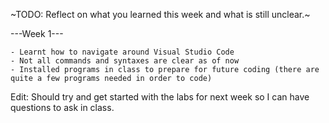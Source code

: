 ~TODO: Reflect on what you learned this week and what is still unclear.~

---Week 1---

    - Learnt how to navigate around Visual Studio Code
    - Not all commands and syntaxes are clear as of now
    - Installed programs in class to prepare for future coding (there are quite a few programs needed in order to code)

Edit: Should try and get started with the labs for next week so I can have questions to ask in class.
